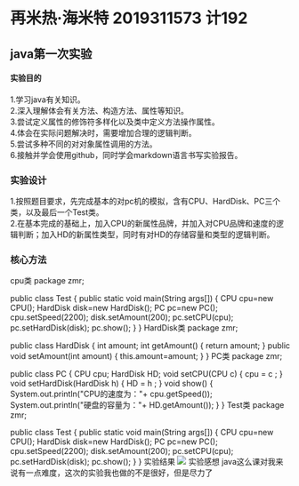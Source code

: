 # 再米热·海米特 2019311573 计192

## java第一次实验
#### 实验目的
1.学习java有关知识。<br/>
2.深入理解体会有关方法、构造方法、属性等知识。<br/>
3.尝试定义属性的修饰符多样化以及类中定义方法操作属性。<br/>
4.体会在实际问题解决时，需要增加合理的逻辑判断。<br/>
5.尝试多种不同的对对象属性调用的方法。<br/>
6.接触并学会使用github，同时学会markdown语言书写实验报告。<br/>
### 实验设计
1.按照题目要求，先完成基本的对pc机的模拟，含有CPU、HardDisk、PC三个类，以及最后一个Test类。<br/>
2.在基本完成的基础上，加入CPU的新属性品牌，并加入对CPU品牌和速度的逻辑判断；加入HD的新属性类型，同时有对HD的存储容量和类型的逻辑判断。<br/>
### 核心方法
 cpu类
package zmr;

public class Test {
public static void main(String args[]) {
	CPU cpu=new CPU();
	HardDisk disk=new HardDisk();
	PC pc=new PC();
	cpu.setSpeed(2200);
	disk.setAmount(200);
	pc.setCPU(cpu);
	pc.setHardDisk(disk);
	pc.show();
}
}
HardDisk类
package zmr;

public class HardDisk {
    int amount;
    int getAmount() {
    	return amount;
    }
    public void setAmount(int amount) {
    	this.amount=amount;
    }
}
PC类
package zmr;

public class PC {
    CPU cpu;
    HardDisk HD;
    void setCPU(CPU c) {
    	cpu = c ;
        }
    void setHardDisk(HardDisk h) {
    	HD = h ;
        }
    void show() {
    	System.out.println("CPU的速度为："+ cpu.getSpeed());
    	System.out.println("硬盘的容量为："+ HD.getAmount());
    }
}
Test类
package zmr;

public class Test {
public static void main(String args[]) {
	CPU cpu=new CPU();
	HardDisk disk=new HardDisk();
	PC pc=new PC();
	cpu.setSpeed(2200);
	disk.setAmount(200);
	pc.setCPU(cpu);
	pc.setHardDisk(disk);
	pc.show();
}
}
实验结果
![](https://github.com/zamirayhat/-/blob/main/%E5%BE%AE%E4%BF%A1%E5%9B%BE%E7%89%87_20201008195510.jpg)
实验感想
java这么课对我来说有一点难度，这次的实验我也做的不是很好，但是尽力了
